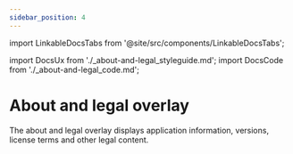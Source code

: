 ```yaml
---
sidebar_position: 4
---
```


import LinkableDocsTabs from '@site/src/components/LinkableDocsTabs';

import DocsUx from './\_about-and-legal_styleguide.md';
import DocsCode from './\_about-and-legal_code.md';

# About and legal overlay
<!-- introduction start -->
The about and legal overlay displays application information, versions, license terms and other legal content.
<!-- introduction end -->
<LinkableDocsTabs>
  <DocsUx />
  <DocsCode />
</LinkableDocsTabs>
